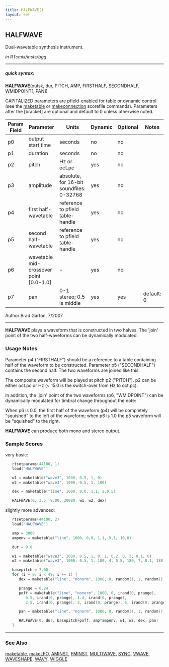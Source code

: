 ```yaml
---
title: HALFWAVE()
layout: ref
---
```


## HALFWAVE

Dual-wavetable synthesis instrument.

*in RTcmix/insts/bgg*  
  

-----

##### quick syntax:

**HALFWAVE**(outsk, dur, PITCH, AMP, FIRSTHALF, SECONDHALF, WMIDPOINT\[,
PAN\])

CAPITALIZED parameters are [pfield-enabled](pfield-enabled.html) for
table or dynamic control (see the
[maketable](../scorefile/maketable.html) or
[makeconnection](../scorefile/makeconnection.html) scorefile
commands). Parameters after the \[bracket\] are optional and default to
0 unless otherwise noted.


Param Field	| Parameter | Units | Dynamic | Optional | Notes
----------- | --------- | ----- | -------- | --------- | ---------
p0 | output start time | seconds | no | no | 
p1 | duration | seconds | no | no | 
p2 | pitch | Hz or oct.pc | yes | no | 
p3 | amplitude | absolute, for 16-bit soundfiles: 0-32768 | yes | no | 
p4 | first half-wavetable | reference to pfield table-handle | yes | no | 
p5 | second half-wavetable | reference to pfield table-handle | yes | no | 
p6 | wavetable mid-crossover point [0.0-1.0] |  -  | yes | no | 
p7 | pan | 0-1 stereo; 0.5 is middle | yes | yes | default: 0 | 


   Author Brad Garton, 7/2007

  

-----

  
**HALFWAVE** plays a waveform that is constructed in two halves. The
'join' point of the two half-waveforms can be dynamically modulated.

### Usage Notes

Parameter p4 ("FIRSTHALF") should be a reference to a table containing
half of the waveform to be constructed. Parameter p5 ("SECONDHALF")
contains the second half. The two waveforms are joined like this:

  
The composite waveform will be played at pitch p2 ("PITCH"). p2 can be
either oct.pc or Hz (\< 15.0 is the switch-over from Hz to oct.pc).

In addition, the 'join' point of the two waveforms (p6, "WMIDPOINT") can
be dynamically modulated for timbral change throughout the note:

  
When p6 is 0.0, the first half of the waveform (p4) will be completely
"squished" to the left of the waveform; when p6 is 1.0 the p5 waveform
will be "squished" to the right.

**HALFWAVE** can produce both mono and stereo output.

### Sample Scores

very basic:

```cpp
   rtsetparams(44100, 1)
   load("HALFWAVE")

   w1 = maketable("wave3", 1000, 0.5, 1, 0)
   w2 = maketable("wave3", 1000, 0.5, 1, 180)

   dex = maketable("line", 1000, 0,0, 1,1, 2,0.5)

   HALFWAVE(0, 3.5, 8.00, 20000, w1, w2, dex)
```

  
  
slightly more advanced:

```cpp
   rtsetparams(44100, 2)
   load("HALFWAVE")

   amp = 3000
   ampenv = maketable("line", 1000, 0,0, 1,1, 9,1, 10,0)

   dur = 9.8

   w1 = maketable("wave3", 1000, 0.5, 1, 0, 1, 0.2, 0, 3, 0.1, 0)
   w2 = maketable("wave3", 1000, 0.5, 1, 180, 4, 0.5, 180, 7, 0.1, 180)

   basepitch = 7.00
   for (i = 0; i < 49; i += 1) {
      dex = maketable("line", "nonorm", 1000, 0, random(), 1, random(), 2, random(), 3, random())

      prange = 0.24
      poff = maketable("line", "nonorm", 1000, 0, irand(0, prange),
         0.5, irand(0, prange), 1.4, irand(0, prange),
         2.5, irand(0, prange), 3, irand(0, prange), 5, irand(0, prange))

      pan = maketable("line", "nonorm", 1000, 0, random(), 1, random(), 2, random(), 3, random())

      HALFWAVE(0, dur, basepitch+poff, amp*ampenv, w1, w2, dex, pan)
   }
```

  

-----

### See Also

[maketable](../scorefile/maketable.html),
[makeLFO](../scorefile/makeLFO.html), [AMINST](AMINST.html),
[FMINST](FMINST.html), [MULTIWAVE](MULTIWAVE.html), [SYNC](SYNC.html),
[VWAVE](VWAVE.html), [WAVESHAPE](WAVESHAPE.html), [WAVY](WAVY.html),
[WIGGLE](WIGGLE.html)
